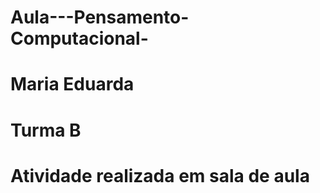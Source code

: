 # Aula---Pensamento-Computacional-
# Maria Eduarda
# Turma B
# Atividade realizada em sala de aula 

